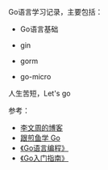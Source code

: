Go语言学习记录，主要包括：

- Go语言基础

- gin

- gorm

- go-micro

人生苦短，Let's go


参考：

- [李文周的博客](https://liwenzhou.com/)
- [跟煎鱼学 Go](https://eddycjy.com/go-categories/)
- [《Go语言编程》]()
- [《Go入门指南》](https://github.com/unknwon/the-way-to-go_ZH_CN/blob/master/eBook/directory.md)
